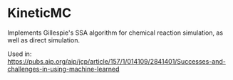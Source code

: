 # KineticMC

Implements Gillespie's SSA algorithm for chemical reaction simulation, as well as direct simulation.

Used in: https://pubs.aip.org/aip/jcp/article/157/1/014109/2841401/Successes-and-challenges-in-using-machine-learned
